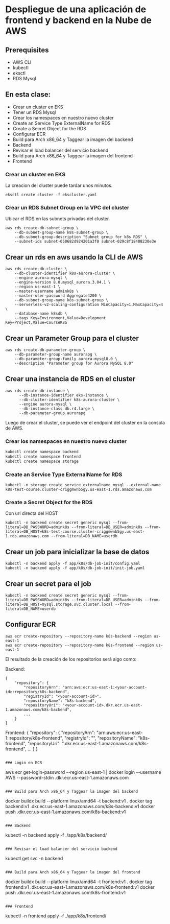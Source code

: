 # Despliegue de una aplicación de frontend y backend en la Nube de AWS

## Prerequisites

- AWS CLI
- kubectl
- eksctl
- RDS Mysql

## En esta clase:

- Crear un cluster en EKS
- Tener un RDS Mysql
- Crear los namespaces en nuestro nuevo cluster
- Create an Service Type ExternalName for RDS
- Create a Secret Object for the RDS
- Configurar ECR
- Build para Arch x86_64 y Taggear la imagen del backend
- Backend
- Revisar el load balancer del servicio backend
- Build para Arch x86_64 y Taggear la imagen del frontend
- Frontend

### Crear un cluster en EKS

La creacion del cluster puede tardar unos minutos.
```
eksctl create cluster -f ekscluster.yaml
```

### Crear un RDS Subnet Group en la VPC del cluster
Ubicar el RDS en las subnets privadas del cluster.
```
aws rds create-db-subnet-group \
    --db-subnet-group-name k8s-subnet-group \
    --db-subnet-group-description "Subnet group for k8s RDS" \
    --subnet-ids subnet-050682d924201a3f0 subnet-029c8f18408230e3e
```

## Crear un rds en aws usando la CLI de AWS

```
aws rds create-db-cluster \
    --db-cluster-identifier k8s-aurora-cluster \
    --engine aurora-mysql \
    --engine-version 8.0.mysql_aurora.3.04.1 \
    --region us-east-1 \
    --master-username admink8s \
    --master-user-password Aggregate4200 \
    --db-subnet-group-name k8s-subnet-group \
    --serverless-v2-scaling-configuration MinCapacity=1,MaxCapacity=4 \
    --database-name k8sdb \
    --tags Key=Environment,Value=Development Key=Project,Value=CourseK8S
```

## Crear un Parameter Group para el cluster

```
aws rds create-db-parameter-group \
    --db-parameter-group-name aurorapg \
    --db-parameter-group-family aurora-mysql8.0 \
    --description "Parameter group for Aurora MySQL 8.0"
```

## Crear una instancia de RDS en el cluster

```
aws rds create-db-instance \
      --db-instance-identifier eks-instance \
      --db-cluster-identifier k8s-aurora-cluster \
      --engine aurora-mysql \
      --db-instance-class db.r4.large \
      --db-parameter-group aurorapg
```

Luego de crear el cluster, se puede ver el endpoint del cluster en la consola de AWS.

### Crear los namespaces en nuestro nuevo cluster

```bash
kubectl create namespace backend
kubectl create namespace frontend
kubectl create namespace storage
```

### Create an Service Type ExternalName for RDS

```
kubectl -n storage create service externalname mysql --external-name k8s-test-course.cluster-criggmwnb5gy.us-east-1.rds.amazonaws.com
```

### Create a Secret Object for the RDS

Con url directa del HOST
```
kubectl -n backend create secret generic mysql --from-literal=DB_PASSWORD=admink8s --from-literal=DB_USER=admink8s --from-literal=DB_HOST=k8s-test-course.cluster-criggmwnb5gy.us-east-1.rds.amazonaws.com --from-literal=DB_NAME=userdb
```


## Crear un job para inicializar la base de datos

```
kubectl -n backend apply -f app/k8s/db-job-init/config.yaml
kubectl -n backend apply -f app/k8s/db-job-init/init-job.yaml
```

## Crear un secret para el job

```
kubectl -n backend create secret generic mysql --from-literal=DB_PASSWORD=admink8s --from-literal=DB_USER=admink8s --from-literal=DB_HOST=mysql.storage.svc.cluster.local --from-literal=DB_NAME=userdb
```


## Configurar ECR

```
aws ecr create-repository --repository-name k8s-backend --region us-east-1
aws ecr create-repository --repository-name k8s-frontend --region us-east-1
```

El resultado de la creación de los repositorios será algo como:

Backend:
```
{
    "repository": {
        "repositoryArn": "arn:aws:ecr:us-east-1:<your-account-id>:repository/k8s-backend",
        "registryId": "<your-account-id>",
        "repositoryName": "k8s-backend",
        "repositoryUri": "<your-account-id>.dkr.ecr.us-east-1.amazonaws.com/k8s-backend",
        ...
    }
}
```

Frontend:
{
    "repository": {
        "repositoryArn": "arn:aws:ecr:us-east-1:<your-account-id>:repository/k8s-frontend",
        "registryId": "<your-account-id>",
        "repositoryName": "k8s-frontend",
        "repositoryUri": "<your-account-id>.dkr.ecr.us-east-1.amazonaws.com/k8s-frontend",
        ...
    }
}
```

### Login en ECR

```
aws ecr get-login-password --region us-east-1 | docker login --username AWS --password-stdin <your-account-id>.dkr.ecr.us-east-1.amazonaws.com
```

### Build para Arch x86_64 y Taggear la imagen del backend

```
docker buildx build --platform linux/amd64 -t backend:v1 .
docker tag backend:v1 <your-account-id>.dkr.ecr.us-east-1.amazonaws.com/k8s-backend:v1
docker push <your-account-id>.dkr.ecr.us-east-1.amazonaws.com/k8s-backend:v1
```

### Backend

```
kubectl -n backend apply -f ./app/k8s/backend/
```

### Revisar el load balancer del servicio backend

```
kubectl get svc -n backend
```

### Build para Arch x86_64 y Taggear la imagen del frontend

```
docker buildx build --platform linux/amd64 -t frontend:v1 .
docker tag frontend:v1 <your-account-id>.dkr.ecr.us-east-1.amazonaws.com/k8s-frontend:v1
docker push <your-account-id>.dkr.ecr.us-east-1.amazonaws.com/k8s-frontend:v1
```

### Frontend

```
kubectl -n frontend apply -f ./app/k8s/frontend/
```